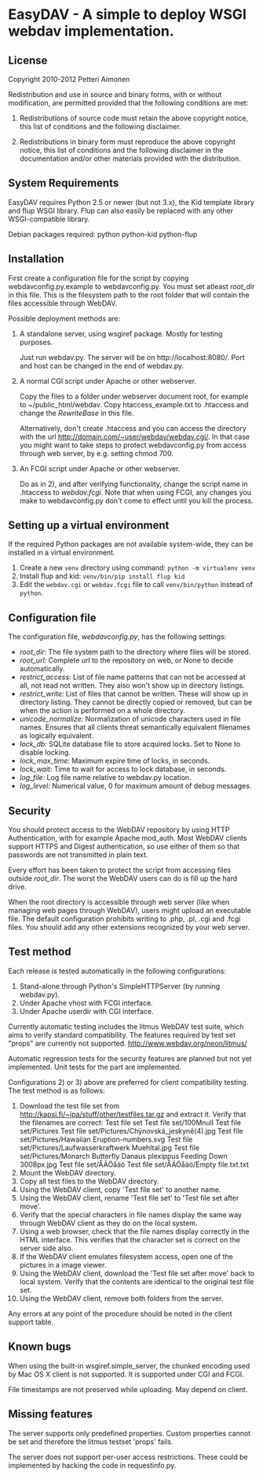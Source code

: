 EasyDAV - A simple to deploy WSGI webdav implementation.
========================================================

License
-------

Copyright 2010-2012 Petteri Aimonen <jpa at wd.mail.kapsi.fi>

Redistribution and use in source and binary forms, with or without modification, are
permitted provided that the following conditions are met:

   1. Redistributions of source code must retain the above copyright notice, this list of
      conditions and the following disclaimer.

   2. Redistributions in binary form must reproduce the above copyright notice, this list
      of conditions and the following disclaimer in the documentation and/or other materials
      provided with the distribution.


System Requirements
-------------------

EasyDAV requires Python 2.5 or newer (but not 3.x), the Kid template library
and flup WSGI library. Flup can also easily be replaced with any other
WSGI-compatible library.

Debian packages required:
python python-kid python-flup

Installation
------------

First create a configuration file for the script by copying webdavconfig.py.example
to webdavconfig.py. You must set atleast *root_dir* in this file. This is
the filesystem path to the root folder that will contain the files accessible
through WebDAV.

Possible deployment methods are:

1) A standalone server, using wsgiref package. Mostly for testing purposes.
   
   Just run webdav.py. The server will be on http://localhost:8080/.
   Port and host can be changed in the end of webdav.py.

2) A normal CGI script under Apache or other webserver.

   Copy the files to a folder under webserver document root, for example
   to ~/public_html/webdav. Copy htaccess_example.txt to .htaccess and
   change the *RewriteBase* in this file.

   Alternatively, don't create .htaccess and you can access the directory
   with the url http://domain.com/~user/webdav/webdav.cgi/. In that case
   you might want to take steps to protect webdavconfig.py from access
   through web server, by e.g. setting chmod 700.

3) An FCGI script under Apache or other webserver.

   Do as in 2), and after verifying functionality, change the script name
   in .htaccess to *webdav.fcgi*. Note that when using FCGI, any changes
   you make to webdavconfig.py don't come to effect until you kill the process.

Setting up a virtual environment
--------------------------------

If the required Python packages are not available system-wide, they can be
installed in a virtual environment.

1. Create a new `venv` directory using command: `python -m virtualenv venv`
2. Install flup and kid: `venv/bin/pip install flup kid`
3. Edit the `webdav.cgi` or `webdav.fcgi` file to call `venv/bin/python` instead of `python`.


Configuration file
------------------

The configuration file, *webdavconfig.py*, has the following settings:
- *root_dir:*
  The file system path to the directory where files will be stored.
- *root_url:*
  Complete url to the repository on web, or None to decide automatically.
- *restrict_access:*
  List of file name patterns that can not be accessed at all, not read not
  written. They also won't show up in directory listings.
- *restrict_write:*
  List of files that cannot be written. These will show up in directory listing.
  They cannot be directly copied or removed, but can be when the action is
  performed on a whole directory.
- *unicode_normalize:*
  Normalization of unicode characters used in file names. Ensures that all clients
  threat semantically equivalent filenames as logically equivalent.
- *lock_db:*
  SQLite database file to store acquired locks. Set to None to disable locking.
- *lock_max_time:*
  Maximum expire time of locks, in seconds.
- *lock_wait:*
  Time to wait for access to lock database, in seconds.
- *log_file:*
  Log file name relative to webdav.py location.
- *log_level:*
  Numerical value, 0 for maximum amount of debug messages.

Security
--------

You should protect access to the WebDAV repository by using HTTP Authentication,
with for example Apache mod_auth. Most WebDAV clients support HTTPS and Digest
authentication, so use either of them so that passwords are not transmitted
in plain text.

Every effort has been taken to protect the script from accessing files outside
*root_dir*. The worst the WebDAV users can do is fill up the hard drive.

When the root directory is accessible through web server (like when managing
web pages through WebDAV), users might upload an executable file. The default
configuration prohibits writing to .php, .pl, .cgi and .fcgi files. You should
add any other extensions recognized by your web server.

Test method
-----------

Each release is tested automatically in the following configurations:

1) Stand-alone through Python's SimpleHTTPServer (by running webdav.py).
2) Under Apache vhost with FCGI interface.
3) Under Apache userdir with CGI interface.

Currently automatic testing includes the litmus WebDAV test suite, which aims
to verify standard compatibility. The features required by test set "props"
are currently not supported.
http://www.webdav.org/neon/litmus/

Automatic regression tests for the security features are planned but not yet
implemented. Unit tests for the part are implemented.

Configurations 2) or 3) above are preferred for client compatibility testing.
The test method is as follows:

1) Download the test file set from http://kapsi.fi/~jpa/stuff/other/testfiles.tar.gz
   and extract it. Verify that the filenames are correct:
    Test file set
    Test file set/100Mnull
    Test file set/Pictures
    Test file set/Pictures/Chýnovská_jeskyně(4).jpg
    Test file set/Pictures/Hawaiian Eruption-numbers.svg
    Test file set/Pictures/Laufwasserkraftwerk Muehltal.jpg
    Test file set/Pictures/Monarch Butterfly Danaus plexippus Feeding Down 3008px.jpg
    Test file set/ÅÄÖåäö
    Test file set/ÅÄÖåäö/Empty file.txt.txt
2) Mount the WebDAV directory.
3) Copy all test files to the WebDAV directory.
4) Using the WebDAV client, copy 'Test file set' to another name.
5) Using the WebDAV client, rename 'Test file set' to 'Test file set after move'.
6) Verify that the special characters in file names display the same way through
   WebDAV client as they do on the local system.
7) Using a web browser, check that the file names display correctly in the HTML
   interface. This verifies that the character set is correct on the server side
   also.
8) If the WebDAV client emulates filesystem access, open one of the
   pictures in a image viewer.
9) Using the WebDAV client, download the 'Test file set after move' back to local
   system. Verify that the contents are identical to the original test file set.
10) Using the WebDAV client, remove both folders from the server.

Any errors at any point of the procedure should be noted in the client support
table.

Known bugs
----------
When using the built-in wsgiref.simple_server, the chunked encoding used by
Mac OS X client is not supported. It is supported under CGI and FCGI.

File timestamps are not preserved while uploading. May depend on client.

Missing features
----------------
The server supports only predefined properties. Custom properties cannot be set
and therefore the litmus testset 'props' fails.

The server does not support per-user access restrictions. These could be
implemented by hacking the code in requestinfo.py.


